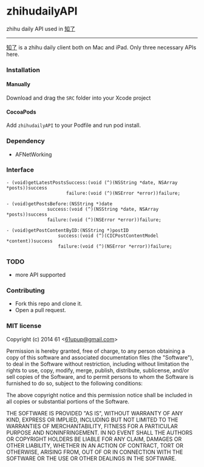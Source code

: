 # zhihudailyAPI
zhihu daily API used in [知了](http://6133studio.com/cicada.html>)

---

[知了](http://6133studio.com/cicada.html>) is a zhihu daily client both on Mac and iPad. Only three necessary APIs here.

### Installation

#### Manually

Download and drag the `SRC` folder into your Xcode project

#### CocoaPods
Add `zhihudailyAPI` to your Podfile and run pod install.

### Dependency

- AFNetWorking

### Interface

    - (void)getLatestPostsSuccess:(void (^)(NSString *date, NSArray *posts))success
                          failure:(void (^)(NSError *error))failure;

    - (void)getPostsBefore:(NSString *)date
                   success:(void (^)(NSString *date, NSArray *posts))success
                   failure:(void (^)(NSError *error))failure;

    - (void)getPostContentByID:(NSString *)postID
                       success:(void (^)(CICPostContentModel *content))success
                       failure:(void (^)(NSError *error))failure;

### TODO

- more API supported

### Contributing
- Fork this repo and clone it.
- Open a pull request.

### MIT license
Copyright (c) 2014 61 &lt;61upup@gmail.com&gt;

Permission is hereby granted, free of charge, to any person obtaining a copy
of this software and associated documentation files (the &quot;Software&quot;), to deal
in the Software without restriction, including without limitation the rights
to use, copy, modify, merge, publish, distribute, sublicense, and/or sell
copies of the Software, and to permit persons to whom the Software is
furnished to do so, subject to the following conditions:

The above copyright notice and this permission notice shall be included in
all copies or substantial portions of the Software.

THE SOFTWARE IS PROVIDED &quot;AS IS&quot;, WITHOUT WARRANTY OF ANY KIND, EXPRESS OR
IMPLIED, INCLUDING BUT NOT LIMITED TO THE WARRANTIES OF MERCHANTABILITY,
FITNESS FOR A PARTICULAR PURPOSE AND NONINFRINGEMENT. IN NO EVENT SHALL THE
AUTHORS OR COPYRIGHT HOLDERS BE LIABLE FOR ANY CLAIM, DAMAGES OR OTHER
LIABILITY, WHETHER IN AN ACTION OF CONTRACT, TORT OR OTHERWISE, ARISING FROM,
OUT OF OR IN CONNECTION WITH THE SOFTWARE OR THE USE OR OTHER DEALINGS IN
THE SOFTWARE.
